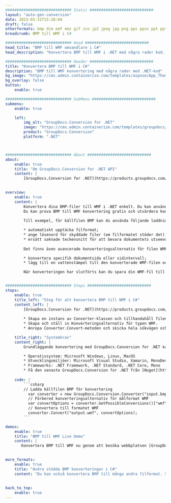 ```yaml
---
############################# Static ############################
layout: "auto-gen-conversion"
date: 2023-03-31T15:28:04
draft: false
otherformats: bmp dcm emf emz gif ico jp2 jpeg jpg png pps ppsx ppt pptx psb psd svg svgz tga tif tiff webp wmf wmz
breadcrumb: BMP till WMF i C#

############################# Head ############################
head_title: "BMP till WMF omvandlare i C#"
head_description: "Konvertera BMP till WMF i .NET med några rader kod. Använd GroupDocs Document Conversion API för att konvertera över 160 filformat."

############################# Header ############################
title: "Konvertera BMP till WMF i C#"
description: "BMP till WMF konvertering med några rader med .NET-kod"
bg_image: "https://cms.admin.containerize.com/templates/aspose/App_Themes/V3/images/bg/header1.png"
bg_overlay: false
button:
    enable: true

############################# SubMenu ############################
submenu:
    enable: true

    left:
        img_alt: "GroupDocs.Conversion for .NET"
        image: "https://cms.admin.containerize.com/templates/groupdocs/images/product-logos/90x90-noborder/groupdocs-conversion-net.png"
        product: "GroupDocs.Conversion"
        platform: ".NET"



############################# About ############################
about:
    enable: true
    title: "Om GroupDocs.Conversion for .NET API"
    content: |
        [GroupDocs.Conversion for .NET](https://products.groupdocs.com/conversion/net/) kan användas för att konvertera Microsoft Word, Excel, PowerPoint, PDF, Visio och andra format. GroupDocs.Conversion är ett fristående API som är lämpligt för back-end och interna system där hög prestanda krävs. Det beror inte på någon programvara som Microsoft eller Open Office.
    

overview:
    enable: true
    content: |
        Konvertera dina BMP-filer till WMF i .NET enkelt. Du kan använda bara ett par C# kodrader i valfri plattform som du vill, som - Windows, Linux, macOS.
        Du kan prova BMP till WMF konvertering gratis och utvärdera konverteringsresultatens kvalitet. Tillsammans med enkla filkonverteringsscenarier kan du prova mer avancerade alternativ för att ladda källfilen BMP och för att spara resultatet WMF. 
        
        Till exempel, för källfilen BMP kan du använda följande laddningsalternativ:

        * automatiskt upptäcka filformat;
        * ange lösenord för skyddade filer (om filformatet stöder det);
        * ersätt saknade teckensnitt för att bevara dokumentets utseende.
        
        Det finns även avancerade konverteringsalternativ för filen WMF:

        * konvertera specifik dokumentsida eller sidintervall;
        * lägg till en vattenstämpel till den konverterade WMF-filen och många fler.

        När konverteringen har slutförts kan du spara din WMF-fil till den lokala filsökvägen eller någon tredje parts lagring som FTP, Amazon S3, Google Drive, Dropbox etc. Observera - för att konvertera BMP till {{ TO}} det finns inget behov av någon ytterligare programvara installerad - som MS Office, Open Office, Adobe Acrobat Reader etc.


############################# Steps ############################
steps:
    enable: true
    title_left: "Steg för att konvertera BMP till WMF i C#"
    content_left: |
        [GroupDocs.Conversion for .NET](https://products.groupdocs.com/conversion/net/) gör det enkelt för utvecklare att konvertera en BMP-fil till WMF med några rader kod.
        
        * Skapa en instans av Converter-klassen och tillhandahåll filen BMP med den fullständiga sökvägen
        * Skapa och ställ in Konverteringsalternativ för typen WMF.
        * Anropa Converter.Convert-metoden och skicka hela sökvägen och formatet (WMF) som en parameter

    title_right: "Systemkrav"
    content_right: |
        Grundläggande konvertering med GroupDocs.Conversion for .NET kan göras med bara några enkla steg. Våra API:er stöds på alla större plattformar och operativsystem. Innan du kör koden nedan, se till att du har följande förutsättningar installerade på ditt system.

        * Operativsystem: Microsoft Windows, Linux, MacOS
        * Utvecklingsmiljöer: Microsoft Visual Studio, Xamarin, MonoDevelop
        * Frameworks: .NET Framework, .NET Standard, .NET Core, Mono
        * Få den senaste GroupDocs.Conversion for .NET från [Nuget](https://www.nuget.org/packages/groupdocs.conversion)
         
    code: |
        ```csharp    
        // Ladda källfilen BMP för konvertering
          var converter = new GroupDocs.Conversion.Converter("input.bmp");
          // Förbered konverteringsalternativ för målformat WMF
          var convertOptions = converter.GetPossibleConversions()["wmf"].ConvertOptions;
          // Konvertera till formatet WMF
          converter.Convert("output.wmf", convertOptions);
        ```

demos:
    enable: true
    title: "BMP till WMF Live Demo"
    content: |
       Konvertera BMP till WMF nu genom att besöka webbplatsen [GroupDocs.Conversion App](https://products.groupdocs.app/conversion/family). Onlinedemo har följande fördelar
          

more_formats:
    enable: true
    title: "Andra stödda BMP konverteringar i C#"
    content: "Du kan också konvertera BMP till många andra filformat. Se listan nedan."
       
       
back_to_top:
    enable: true
---
```


